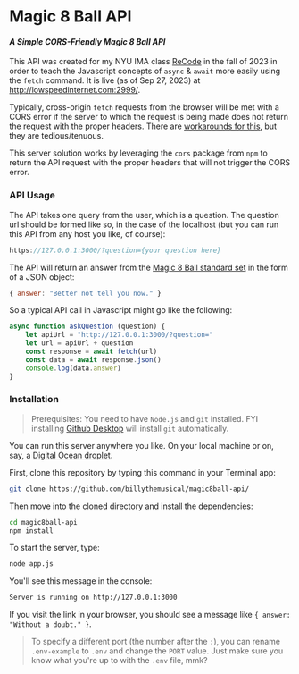 # Magic 8 Ball API 

#### *A Simple CORS-Friendly Magic 8 Ball API*

This API was created for my NYU IMA class [ReCode](https://billythemusical.github.io/recode-fa23) in the fall of 2023 in order to teach the Javascript concepts of `async` & `await` more easily using the `fetch` command. It is live (as of Sep 27, 2023) at http://lowspeedinternet.com:2999/.

Typically, cross-origin `fetch` requests from the browser will be met with a CORS error if the server to which the request is being made does not return the request with the proper headers. There are [workarounds for this](https://cors-anywhere.herokuapp.com/), but they are tedious/tenuous.

This server solution works by leveraging the `cors` package from `npm` to return the API request with the proper headers that will not trigger the CORS error. 

### API Usage

The API takes one query from the user, which is a question. The question url should be formed like so, in the case of the localhost (but you can run this API from any host you like, of course):
```js
https://127.0.0.1:3000/?question={your question here}
``` 
The API will return an answer from the [Magic 8 Ball standard set](https://magic-8ball.com/magic-8-ball-answers/) in the form of a JSON object:
```js
{ answer: "Better not tell you now." }
```
So a typical API call in Javascript might go like the following:
```js
async function askQuestion (question) {
    let apiUrl = "http://127.0.0.1:3000/?question="
    let url = apiUrl + question
    const response = await fetch(url)
    const data = await response.json()
    console.log(data.answer)
}
```
### Installation

>Prerequisites: You need to have `Node.js` and `git` installed. FYI installing [Github Desktop](https://desktop.github.com/) will install `git` automatically.  

You can run this server anywhere you like. On your local machine or on, say, a [Digital Ocean droplet](https://m.do.co/c/489f0e4c7d15). 

First, clone this repository by typing this command in your Terminal app:
```bash
git clone https://github.com/billythemusical/magic8ball-api/
```

Then move into the cloned directory and install the dependencies:
```bash
cd magic8ball-api
npm install
```
To start the server, type:
```bash
node app.js
```
You'll see this message in the console:
```bash
Server is running on http://127.0.0.1:3000
```

If you visit the link in your browser, you should see a message like `{ answer: "Without a doubt." }`.  

>To specify a different port (the number after the `:`), you can rename `.env-example` to `.env` and change the `PORT` value. Just make sure you know what you're up to with the `.env` file, mmk?